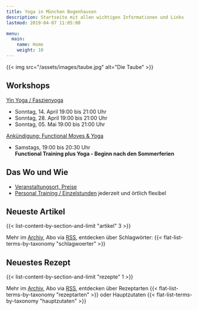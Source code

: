 ```yaml
---
title: Yoga in München Bogenhausen
description: Startseite mit allen wichtigen Informationen und Links
lastmod: 2019-04-07 11:05:00

menu:
  main:
    name: Home
    weight: 10
---
```

{{< img src="/assets/images/taube.jpg" alt="Die Taube" >}}


## Workshops

[Yin Yoga / Faszienyoga][7]

- Sonntag, 14. April 19:00 bis 21:00 Uhr
- Sonntag, 28. April 19:00 bis 21:00 Uhr
- Sonntag, 05. Mai 19:00 bis 21:00 Uhr

[Ankündigung: Functional Moves & Yoga][8]

- Samstags, 19:00 bis 20:30 Uhr <br/>
**Functional Training plus Yoga - Beginn nach den Sommerferien**



[2]: /kurse/#yinyoga
[3]: /kurse/#rueckenyoga


[6]: /workshops/#rueckenyogaworkshop
[7]: /workshops/#yinyogaworkshop
[8]: /functional-training


## Das Wo und Wie

- [Veranstaltungsort, Preise][9]
- [Personal Training / Einzelstunden][1] jederzeit und örtlich flexibel

[9]: /workshops/#konditionen
[1]: /personal-training


## Neueste Artikel

{{< list-content-by-section-and-limit "artikel" 3 >}}

Mehr im [Archiv][10], Abo via [RSS][11], entdecken über Schlagwörter: {{< flat-list-terms-by-taxonomy "schlagwoerter" >}}

[10]: /artikel/
[11]: /artikel/index.xml


## Neuestes Rezept

{{< list-content-by-section-and-limit "rezepte" 1 >}}

Mehr im [Archiv][12], Abo via [RSS][13], entdecken über Rezeptarten {{< flat-list-terms-by-taxonomy "rezeptarten" >}} oder Hauptzutaten {{< flat-list-terms-by-taxonomy "hauptzutaten" >}}

[12]: /rezepte/
[13]: /rezepte/index.xml
